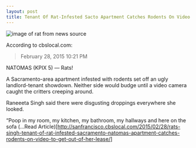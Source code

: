 ```yaml
---
layout: post
title: Tenant Of Rat-Infested Sacto Apartment Catches Rodents On Video To Get Out Of Her Lease « CBS San Francisco
---
```


![image of rat from news source](https://cbssanfran.files.wordpress.com/2015/02/rat.jpg?w=640)

According to cbslocal.com: 
> February 28, 2015 10:21 PM

NATOMAS (KPIX 5) — Rats!

A Sacramento-area apartment infested with rodents set off an ugly landlord-tenant showdown. Neither side would budge until a video camera caught the critters creeping around.

Raneeeta Singh said there were disgusting droppings everywhere she looked.

“Poop in my room, my kitchen, my bathroom, my hallways and here on the sofa
(...Read Article)[http://sanfrancisco.cbslocal.com/2015/02/28/rats-singh-tenant-of-rat-infested-sacramento-natomas-apartment-catches-rodents-on-video-to-get-out-of-her-lease/]
